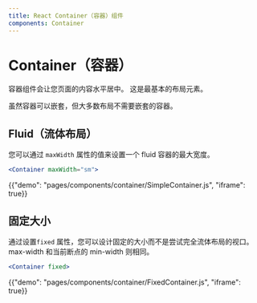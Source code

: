 ```yaml
---
title: React Container（容器）组件
components: Container
---
```


# Container（容器）

<p class="description">容器组件会让您页面的内容水平居中。 这是最基本的布局元素。</p>

虽然容器可以嵌套，但大多数布局不需要嵌套的容器。

## Fluid（流体布局）

您可以通过 `maxWidth` 属性的值来设置一个 fluid 容器的最大宽度。

```jsx
<Container maxWidth="sm">
```

{{"demo": "pages/components/container/SimpleContainer.js", "iframe": true}}

## 固定大小

通过设置`fixed` 属性，您可以设计固定的大小而不是尝试完全流体布局的视口。 max-width 和当前断点的 min-width 则相同。

```jsx
<Container fixed>
```

{{"demo": "pages/components/container/FixedContainer.js", "iframe": true}}